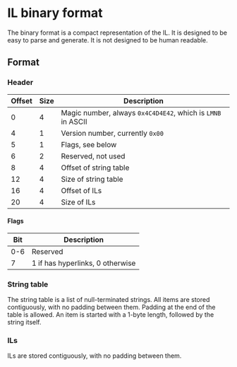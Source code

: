 # IL binary format

The binary format is a compact representation of the IL.
It is designed to be easy to parse and generate.
It is not designed to be human readable.

## Format

### Header

| Offset | Size | Description                                                 |
| ------ | ---- | ----------------------------------------------------------- |
| 0      | 4    | Magic number, always `0x4C4D4E42`, which is `LMNB` in ASCII |
| 4      | 1    | Version number, currently `0x00`                            |
| 5      | 1    | Flags, see below                                            |
| 6      | 2    | Reserved, not used                                          |
| 8      | 4    | Offset of string table                                      |
| 12     | 4    | Size of string table                                        |
| 16     | 4    | Offset of ILs                                               |
| 20     | 4    | Size of ILs                                                 |


#### Flags

| Bit | Description                      |
| --- | -------------------------------- |
| 0-6 | Reserved                         |
| 7   | 1 if has hyperlinks, 0 otherwise |

### String table

The string table is a list of null-terminated strings.
All items are stored contiguously, with no padding between them.
Padding at the end of the table is allowed.
An item is started with a 1-byte length, followed by the string itself.

### ILs

ILs are stored contiguously, with no padding between them.
